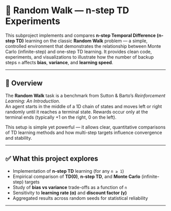 # 🎲 Random Walk — n-step TD Experiments

This subproject implements and compares **n-step Temporal Difference (n-step TD)** learning on the classic **Random Walk** problem — a simple, controlled environment that demonstrates the relationship between Monte Carlo (infinite-step) and one-step TD learning. It provides clean code, experiments, and visualizations to illustrate how the number of backup steps `n` affects **bias**, **variance**, and **learning speed**.

---

## 🧭 Overview

The **Random Walk** task is a benchmark from Sutton & Barto’s *Reinforcement Learning: An Introduction*.  
An agent starts in the middle of a 1D chain of states and moves left or right randomly until it reaches a terminal state. Rewards occur only at the terminal ends (typically +1 on the right, 0 on the left).  

This setup is simple yet powerful — it allows clear, quantitative comparisons of TD learning methods and how multi-step targets influence convergence and stability.

---

## ✅ What this project explores

- Implementation of **n-step TD** learning (for any `n ≥ 1`)
- Empirical comparison of **TD(0)**, **n-step TD**, and **Monte Carlo** (infinite-step) targets  
- Study of **bias vs variance** trade-offs as a function of `n`
- Sensitivity to **learning rate (α)** and **discount factor (γ)**
- Aggregated results across random seeds for statistical reliability

---
